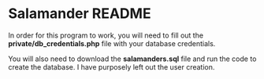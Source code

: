 # Salamander README

In order for this program to work, you will need to fill out the **private/db_credentials.php** file with your database credentials.

You will also need to download the **salamanders.sql** file and run the code to create the database. I have purposely left out the user creation.